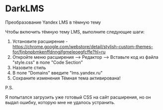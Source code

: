 # DarkLMS
Преобразование Yandex LMS в тёмную тему

Чтобы включить тёмную тему LMS, выполните следующие шаги:

1. Установите расширение - https://chrome.google.com/webstore/detail/stylish-custom-themes-for/fjnbnpbmkenffdnngjfgmeleoegfcffe?hl=ru
2. Откройте меню расширения --> Редактор --> Вставьте код из файла "style.css" в поле "Code Section"
3. Назовите стиль
4. В поле "Domains" введите "lms.yandex.ru"
5. Сохраните изменения
Тёмная тема активирована!

P.S.

Я попытался загрузить уже готовый CSS на сайт расширения, но он выдал ошибку, которую мне не удалось устранить.
